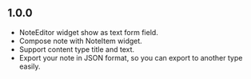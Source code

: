 ## 1.0.0

* NoteEditor widget show as text form field.
* Compose note with NoteItem widget.
* Support content type title and text.
* Export your note in JSON format, so you can export to another type easily.
